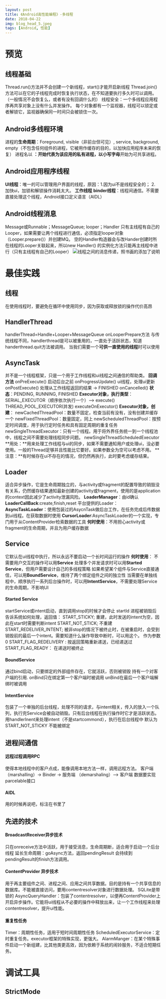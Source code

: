 ```yaml
---
layout: post
title: 《Android高性能编程》-多线程
date: 2018-04-22
img: blog_head_5.jpeg
tags: [Android, 性能]
---
```

# 预览
## 线程基础
Thread.run()方法并不会创建一个新线程，start()才能开启新线程
Thread.join()方法可以在它的子线程完成时恢复执行状态，在不知道要执行多久时可以调用。（一般情况不会恢复么，或者有没有回调什么的）
线程安全：一个多线程应用程序再共享对象上没有什么并发操作。
每个对象都有一个监视器，线程可以锁定或者解锁它，监视器确保同一时间只会被锁住一次。
## Android多线程环境
进程的**生命周期**：Foreground, visible（非前台但可见）, service, background, empty（不包含任何组件的进程，它被用作缓存的目的，以加快应用程序未来的恢复）
进程名以 **：**开始代表为该应用的私有进程，以**小写字母**开始为可共享进程。
## Android应用程序线程
**UI线程**：唯一的可以管理用户界面的线程，原因：1.因为ui不是线程安全的； 2. 加快ui，加锁和解锁操作消耗太大。
**工作线程**
**binder线程**：线程间通信。不需要直接处理这个线程，Android接口定义语言（AIDL）
## Android线程消息
Message或Runnable；MessageQueue; looper；Handler
只有主线程有自己的Looper，如果需要让两个线程进行通信，必须指定looper对象（Looper.prepare()）并创建MQ。
空的Handler构造器会与改Hander创建时所在线程的Looper关联起来，所以new Handler() 的实例化方法只能再主线程中进行（只有主线程有自己的Looper）
![线程之间的消息传递，照书画的添加了说明](https://img-blog.csdn.net/2018042212371948?watermark/2/text/aHR0cHM6Ly9ibG9nLmNzZG4ubmV0L2xlbzE5OTIwNzMx/font/5a6L5L2T/fontsize/400/fill/I0JBQkFCMA==/dissolve/70)
# 最佳实践
## 线程
在使用线程时，要避免在循环中使用同步，因为获取或释放锁的操作代价高昂
## HandlerThread
handlerThread=Handle+Looper+MessageQueue
onLooperPrepare方法
与传统线程不同，handlerthread是可以被重用的，一直处于活跃状态，知道handerthread.quit方法被调用。
当我们需要一个**可供一直使用的线程**时可以使用
## AsyncTask
并不是一个线程框架，只是一个用于工作线程和ui线程之间通信的帮助类。
**回调方法**
onPreExecute() 启动后台之前
onProgressUpdate() ui线程，处理ui更新
onPostExecute()  处理从工作线程返回的结果  -> FINISHED
onCancelled()
**状态**：PENDING, RUNNING, FINISHED
**Executor对象，执行类型**：
SERIAL_EXECUTOR（顺序依次执行一个）——> execute()
THREAD_POOL_EXECUTOR(并发)  executeOnExecutor()
**Executor对象，创建**：
newCachedThreadPool：数量不固定，检查当前有没有，没有创建并缓存一个
newFixedThreadPool：数量固定，同上
newScheduledThreadPool：按预定时间调度，用于执行定时任务和具有固定周期的重复任务
newSingleThreadExecutor：只有一个线程。用于将外界任务统一到一个线程池中，线程之间不需要处理线程同步问题。
newSingleThreadScheduledExecutor
**用处：**用来处理工作线程与ui的同步，如果不需要通知用户或处理ui，没必要使用。一般的Thread足够并且性能比它要好。如果参数全为空可以考虑不用。
**注意：**有时候存在ui不存在的情况，但仍然再执行，此时要考虑缓存结果。
## Loader
适合异步操作，它是生命周期独立的，与activity或fragment的配置导致的销毁没有关系，仍然缓存结果通知最新创建的activity或fragment，使用的是application的context因此减少了activity泄漏风险。
**LoaderManager**：由id确认
**LoaderCallBack<D>**:create,finish,reset
平台提供的Loader：
**AsyncTaskLoader**：使用包装过的AsycnTask做后台工作，在任务完成后传数据到ui线程。在获取数据时使用
**CursorLoader**:AsyncTaskLoader的一个实现，专门用于从ContentProvider检索数据的工具
**何时使用**：不用担心activity或fragment的生命周期，并且为用户缓存数据 
## Service
它默认在ui线程中执行，所以永远不要启动一个长时间运行的操作
**何时使用**：
不需要用户交互的操作可以用**Service**
处理多个并发请求时可以用**Started Service**，但用户需要设计自己的多线程策略
如果希望某个组件与Service直接通信，可以用**BoundService**，维持了两个绑定组件之间的独立性
当需要在单独线程中，顺序执行一系列后台操作时，可以用**IntentService**，不需要处理Service的生命周期，不影响UI
#### Started Service
startService或intent启动，直到调用stop的时候才会停止
startId
进程被销毁后告诉系统如何处理，返回值：
START_STICKY; 重建，此时发送的intent为空，因此在start时需要判断intent
START_NOT_STICK;  不重建
START_REDELIVER_INTENT; 被非stop的情况下被终止时，在被重启时，会受到销毁前的最后一个intent。需要知道什么操作导致中断时，可以用这个。
作为参数
0
START_FLAG_REDELIVERY : 按返回策略重新递送，已经递送过
START_FLAG_READY： 在递送时被终止
#### BoundService
通过bind启动，只要绑定的外部组件存在，它就活跃，否则被销毁
持有一个对客户端的引用.
onBind只在绑定第一个客户端时被调用
unBind在最后一个客户端解绑时被调用
#### IntentService
包装了一个单独的后台线程，处理不同的请求，与intent相关，传入的放入一个队列，执行完Service会被自动销毁。只有后台线程在执行操作时它才是活跃状态。
用handlerInent来处理intent（不是startcommond），执行在后台线程中
默认为START_NOT_STICKY
不能被绑定
## 进程间通信
#### 远程过程调用RPC
使得本地线程中的客户点成，能像调用本地方法一样，调用远程方法。
客户端（marshalling）-> Binder -> 服务端 （demarshaling）—> 客户端
数据要实现parcelable接口
#### AIDL
用的时候再说吧，标注在书里了
## 先进的技术
#### BroadcastReceiver异步技术
只在onreceive方法中活跃，用于接受消息，生命周期断，适合用于启动一个后台线程
延长生命周期：goAsync方法，返回pendingResult 会持续到pendingResult的finish方法调用。
#### ContentProvider 异步技术
用于再主要组件之间、进程之间、应用之间共享数据。目的是持有一个共享信息的数据库。不能被直接访问，要用contentresolver对象进行数据处理。
SQLite是带锁的
AsyncQueryHandler：包装了contentresolver，以便再ContentProvider上开启异步操作。它能将ui线程从不必要的操作中释放出来，让一个工作线程来处理contentresolver，提升ui性能。
#### 重复性任务
Timer：周期性任务，适用于短时间周期性任务
ScheduledExecutorService：定时重复任务。executor框架的特殊实现，更强大。
AlarmManger：在某个特殊事件启动一个新组建，比其他类更高效，因为依赖于系统的闹铃服务，不适合短期任务。
# 调试工具
## StrictMode